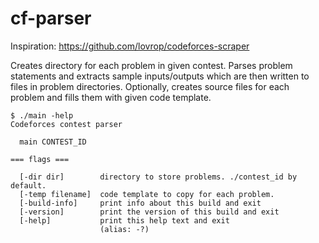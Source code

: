 # cf-parser
Inspiration: https://github.com/lovrop/codeforces-scraper

Creates directory for each problem in given contest. 
Parses problem statements and extracts sample inputs/outputs which are then written to files in problem directories.
Optionally, creates source files for each problem and fills them with given code template.

```
$ ./main -help
Codeforces contest parser

  main CONTEST_ID

=== flags ===

  [-dir dir]        directory to store problems. ./contest_id by default.
  [-temp filename]  code template to copy for each problem.
  [-build-info]     print info about this build and exit
  [-version]        print the version of this build and exit
  [-help]           print this help text and exit
                    (alias: -?)

```
